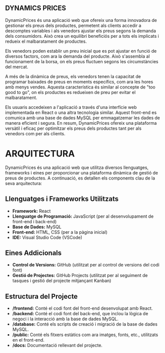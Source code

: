 ## DYNAMICS PRICES

DynamicPrices és una aplicació web que ofereix una forma innovadora de gestionar els preus dels productes, permetent als clients accedir a descomptes variables i als venedors ajustar els preus segons la demanda dels consumidors. Això crea un equilibri beneficiós per a tots els implicats i redueix el malbaratament de productes.

Els venedors poden establir un preu inicial que es pot ajustar en funció de diversos factors, com ara la demanda del producte. Això s'assembla al funcionament de la borsa, on els preus fluctuen segons les circumstàncies del mercat.

A més de la dinàmica de preus, els venedors tenen la capacitat de programar baixades de preus en moments específics, com ara les hores amb menys vendes. Aquesta característica és similar al concepte de "too good to go", on els productes es redueixen de preu per evitar el malbaratament.

Els usuaris accedeixen a l'aplicació a través d'una interfície web implementada en React o una altra tecnologia similar. Aquest front-end es comunica amb una base de dades MySQL per emmagatzemar les dades de manera eficient i segura. En resum, DynamicPrices ofereix una plataforma versàtil i eficaç per optimitzar els preus dels productes tant per als venedors com per als clients.


# ARQUITECTURA

DynamicPrices és una aplicació web que utilitza diversos llenguatges, frameworks i eines per proporcionar una plataforma dinàmica de gestió de preus de productes. A continuació, es detallen els components clau de la seva arquitectura:

## Llenguatges i Frameworks Utilitzats
- **Framework:** React
- **Llenguatge de Programació:** JavaScript (per al desenvolupament de front-end i back-end)
- **Base de Dades:** MySQL
- **Front-end:** HTML, CSS (per a la pàgina inicial)
- **IDE:** Visual Studio Code (VSCode)

## Eines Addicionals
- **Control de Versions:** GitHub (utilitzat per al control de versions del codi font)
- **Gestió de Projectes:** GitHub Projects (utilitzat per al seguiment de tasques i gestió del projecte mitjançant Kanban)

## Estructura del Projecte
- **/frontend:** Conté el codi font del front-end desenvolupat amb React.
- **/backend:** Conté el codi font del back-end, que inclou la lògica de negoci i la interacció amb la base de dades MySQL.
- **/database:** Conté els scripts de creació i migració de la base de dades MySQL.
- **/public:** Conté els fitxers estàtics com ara imatges, fonts, etc., utilitzats en el front-end.
- **/docs:** Documentació rellevant del projecte.